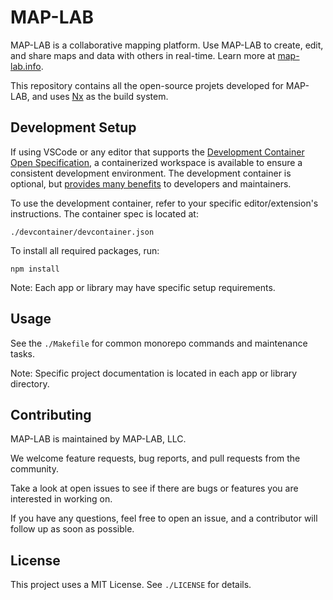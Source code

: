 # MAP-LAB

MAP-LAB is a collaborative mapping platform. Use MAP-LAB to create, edit, and share maps and data with others in real-time. Learn more at [map-lab.info](https://map-lab.info/).

This repository contains all the open-source projets developed for MAP-LAB, and uses [Nx](https://nx.dev) as the build system.

## Development Setup

If using VSCode or any editor that supports the [Development Container Open Specification](https://containers.dev/supporting), a containerized workspace is available to ensure a consistent development environment. The development container is optional, but [provides many benefits](https://containers.dev/overview) to developers and maintainers.

To use the development container, refer to your specific editor/extension's instructions. The container spec is located at:

`./devcontainer/devcontainer.json`

To install all required packages, run:

`npm install`

Note: Each app or library may have specific setup requirements.

## Usage

See the `./Makefile` for common monorepo commands and maintenance tasks.

Note: Specific project documentation is located in each app or library directory.

## Contributing

MAP-LAB is maintained by MAP-LAB, LLC.

We welcome feature requests, bug reports, and pull requests from the community.

Take a look at open issues to see if there are bugs or features you are interested in working on.

If you have any questions, feel free to open an issue, and a contributor will follow up as soon as possible.

## License

This project uses a MIT License. See `./LICENSE` for details.
